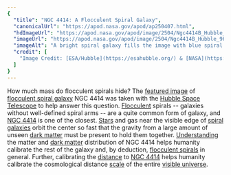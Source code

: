 ```yaml
---
{
  "title": "NGC 4414: A Flocculent Spiral Galaxy",
  "canonicalUrl": "https://apod.nasa.gov/apod/ap250407.html",
  "hdImageUrl": "https://apod.nasa.gov/apod/image/2504/Ngc4414B_Hubble_1280.jpg",
  "imageUrl": "https://apod.nasa.gov/apod/image/2504/Ngc4414B_Hubble_960.jpg",
  "imageAlt": "A bright spiral galaxy fills the image with blue spiral arms laced with red-brown dust. Please see the explanation for more detailed information.",
  "credit": [
    "Image Credit: [ESA/Hubble](https://esahubble.org/) & [NASA](https://www.nasa.gov/), [O. Graur](https://lweb.cfa.harvard.edu/~orgraur/), S. W. Jha, A. Filippenko"
  ]
}
---
```


How much mass do flocculent spirals hide? The [featured image](https://esahubble.org/images/potw2444a/) of [flocculent spiral galaxy](https://en.wikipedia.org/wiki/Flocculent_spiral_galaxy) NGC 4414 was taken with the [Hubble Space Telescope](https://apod.nasa.gov/apod/ap010806.html) to help answer this question. [Flocculent](https://en.wiktionary.org/wiki/flocculent) spirals -- galaxies without well-defined spiral arms -- are a quite common form of galaxy, and [NGC 4414](https://en.wikipedia.org/wiki/NGC_4414) is one of the closest. [Stars](https://apod.nasa.gov/apod/ap130606.html) and gas near the visible edge of [spiral galaxies](https://en.wikipedia.org/wiki/Spiral_galaxy) orbit the center so fast that the gravity from a large amount of unseen [dark matter](https://www.nasa.gov/audience/forstudents/9-12/features/what-is-dark-matter.html) must be present to hold them together. [Understanding](http://66.media.tumblr.com/tumblr_m5hfctHc7i1rrgr1no1_1280.jpg) the matter and [dark matter](https://science.nasa.gov/dark-matter/) distribution of NGC 4414 helps humanity calibrate the rest of the galaxy and, by deduction, [flocculent spirals](https://astronomy.swin.edu.au/cms/astro/cosmos/F/Flocculent+Spiral) in general. Further, calibrating the [distance](https://en.wikipedia.org/wiki/Cosmic_distance_ladder) to [NGC 4414](http://adsabs.harvard.edu/abs/2014A%26A...566A..80D) helps humanity calibrate the cosmological distance [scale](http://antwrp.gsfc.nasa.gov/debate/debate96.html) of the entire [visible universe](https://ui.adsabs.harvard.edu/abs/1998ApJ...509...80S/abstract).
